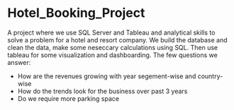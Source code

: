 # Hotel_Booking_Project
A project where we use SQL Server and Tableau and analytical skills to solve a problem for a hotel and resort company.
We build the database and clean the data, make some neseccary calculations using SQL. Then use tableau for some visualization and dashboarding.
The few questions we answer:
  * How are the revenues growing with year segement-wise and country-wise
  * How do the trends look for the business over past 3 years
  * Do we require more parking space 
